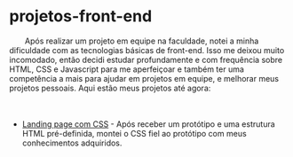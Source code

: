 # projetos-front-end


&emsp;&emsp;Após realizar um projeto em equipe na faculdade, notei a minha dificuldade com as tecnologias básicas de front-end. Isso me deixou muito incomodado, então decidi estudar profundamente e com frequência sobre HTML, CSS e Javascript para me aperfeiçoar e também ter uma competência a mais para ajudar em projetos em equipe, e melhorar meus projetos pessoais. Aqui estão meus projetos até agora:
<br><br><br>
- [Landing page com CSS](./landing-page-css) - Após receber um protótipo e uma estrutura HTML pré-definida, montei o CSS fiel ao protótipo com meus conhecimentos adquiridos.
